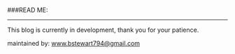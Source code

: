 ###READ ME:
________

This blog is currently in development, thank you for your patience.

maintained by: www.bstewart794@gmail.com
